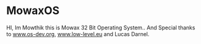 # MowaxOS
HI, Im Mowthik this is Mowax 32 Bit Operating System.. And Special thanks to www.os-dev.org, www.low-level.eu and Lucas Darnel. 
